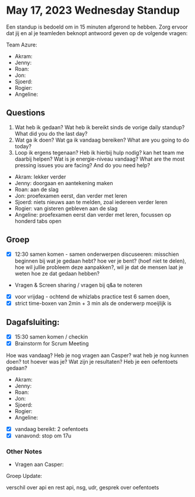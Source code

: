 # May 17, 2023 Wednesday Standup

Een standup is bedoeld om in 15 minuten afgerond te hebben. Zorg ervoor dat jij en al je teamleden beknopt antwoord geven op de volgende vragen:

Team Azure:

- Akram:
- Jenny:
- Roan:
- Jon:
- Sjoerd:
- Rogier:
- Angeline:

## Questions

1. Wat heb ik gedaan? Wat heb ik bereikt sinds de vorige daily standup? What did you do the last day?
2. Wat ga ik doen? Wat ga ik vandaag bereiken? What are you going to do today?
3. Loop ik ergens tegenaan? Heb ik hierbij hulp nodig? kan het team me daarbij helpen? Wat is je energie-niveau vandaag? What are the most pressing issues you are facing? And do you need help?

- Akram: lekker verder
- Jenny: doorgaan en aantekening maken
- Roan: aan de slag
- Jon: proefexamen eerst, dan verder met leren
- Sjoerd: niets nieuws aan te melden, zoal iedereen verder leren
- Rogier: van gisteren gebleven aan de slag
- Angeline: proefexamen eerst dan verder met leren, focussen op honderd tabs open

## Groep

- [x] 12:30 samen komen - samen onderwerpen discuseeren: misschien beginnen bij wat je gedaan hebt? hoe ver je bent? (hoef niet te delen), hoe wil jullie probleem deze aanpakken?, wil je dat de mensen laat je weten hoe ze dat gedaan hebben?

- Vragen & Screen sharing / vragen bij q&a te noteren
- [x] voor vrijdag - ochtend de whizlabs practice test 6 samen doen,
- [x] strict time-boxen van 2min + 3 min als de onderwerp moeijlijk is

## Dagafsluiting:

- [x] 15:30 samen komen / checkin
- [x] Brainstorm for Scrum Meeting

Hoe was vandaag? Heb je nog vragen aan Casper? wat heb je nog kunnen doen? tot hoever was je? Wat zijn je resultaten? Heb je een oefentoets gedaan?

- Akram:
- Jenny:
- Roan:
- Jon:
- Sjoerd:
- Rogier:
- Angeline:
- [x] vandaag bereikt: 2 oefentoets
- [x] vanavond: stop om 17u

### Other Notes

- Vragen aan Casper:

Groep Update:

verschil over api en rest api, nsg, udr, gesprek over oefentoets
